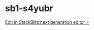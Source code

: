 # sb1-s4yubr

[Edit in StackBlitz next generation editor ⚡️](https://stackblitz.com/~/github.com/iongr/sb1-s4yubr)